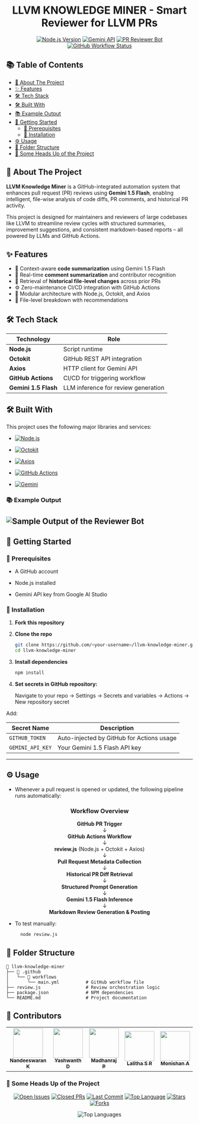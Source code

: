<div align="center">

# LLVM KNOWLEDGE MINER - Smart Reviewer for LLVM PRs

[![Node.js Version](https://img.shields.io/badge/Node.js-18.x-brightgreen?logo=node.js)](https://nodejs.org/)
[![Gemini API](https://img.shields.io/badge/LLM-Gemini%201.5%20Flash-orange?logo=google)](https://ai.google.dev/)
[![PR Reviewer Bot](https://img.shields.io/badge/Bot-PR%20Review%20Bot-success)](https://github.com/Nandees13/hpe_project)
[![GitHub Workflow Status](https://img.shields.io/github/actions/workflow/status/Nandees13/hpe_project/main.yml?label=CI&logo=githubactions)](https://github.com/Nandees13/hpe_project/actions)

</div>

## 📚 Table of Contents

- [📖 About The Project](#-about-the-project)
- [✨ Features](#-features)
- [🛠️ Tech Stack](#️-tech-stack)
- [🛠 Built With](#-built-with)
- [📚 Example Output](#-example-output)
- [🚀 Getting Started](#-getting-started)
  - [📌 Prerequisites](#-prerequisites)
  - [🔧 Installation](#-installation)
- [⚙️ Usage](#️-usage)
- [🧩 Folder Structure](#-folder-structure)
- [🔎 Some Heads Up of the Project](#-some-heads-up-of-the-project)

## 📖 About The Project

  **LLVM Knowledge Miner** is a GitHub-integrated automation system that enhances pull request (PR) reviews using **Gemini 1.5 Flash**, enabling intelligent, file-wise analysis of code diffs, PR comments, and historical PR activity.

This project is designed for maintainers and reviewers of large codebases like LLVM to streamline review cycles with structured summaries, improvement suggestions, and consistent markdown-based reports – all powered by LLMs and GitHub Actions.

## ✨ Features

- 🧠 Context-aware **code summarization** using Gemini 1.5 Flash
- 💬 Real-time **comment summarization** and contributor recognition 
- 📜 Retrieval of **historical file-level changes** across prior PRs
- ⚙️ Zero-maintenance CI/CD integration with GitHub Actions
- 📝 Modular architecture with Node.js, Octokit, and Axios 
- 📂 File-level breakdown with recommendations

## 🛠️ Tech Stack

  | Technology     | Role                         |
  |----------------|------------------------------|
  | **Node.js**    | Script runtime               |
  | **Octokit**    | GitHub REST API integration  |
  | **Axios**      | HTTP client for Gemini API   |
  | **GitHub Actions** | CI/CD for triggering workflow |
  | **Gemini 1.5 Flash** | LLM inference for review generation |

## 🛠 Built With

This project uses the following major libraries and services:

- [![Node.js](https://img.shields.io/badge/Node.js-18.x-brightgreen?logo=node.js)](https://nodejs.org/)

- [![Octokit](https://img.shields.io/badge/Octokit-GitHub%20REST%20API-black?logo=github)](https://github.com/octokit/rest.js/)

- [![Axios](https://img.shields.io/badge/Axios-HTTP%20Client-5A29E4?logo=axios)](https://axios-http.com/)

- [![GitHub Actions](https://img.shields.io/badge/GitHub%20Actions-CI%2FCD-2088FF?logo=githubactions)](https://docs.github.com/en/actions)

- [![Gemini](https://img.shields.io/badge/Gemini%201.5%20Flash-LLM-orange?logo=google)](https://ai.google.dev/)

### 📚 Example Output

![Sample Output of the Reviewer Bot](https://github.com/user-attachments/assets/c57ac9c6-998e-4e47-bd1f-e742cf4cedb0)
---

## 🚀 Getting Started

### 📌 Prerequisites
  - A GitHub account
    
  - Node.js installed
    
  - Gemini API key from Google AI Studio

### 🔧 Installation

1. **Fork this repository**

2. **Clone the repo**
   ```bash
   git clone https://github.com/<your-username>/llvm-knowledge-miner.git
   cd llvm-knowledge-miner

3. **Install dependencies**
     ```bash
    npm install
4. **Set secrets in GitHub repository:**

    Navigate to your repo → Settings → Secrets and variables → Actions → New repository secret

  Add:

  | Secret Name      | Description                               |
  | ---------------- | ----------------------------------------- |
  | `GITHUB_TOKEN`   | Auto-injected by GitHub for Actions usage |
  | `GEMINI_API_KEY` |     Your Gemini 1.5 Flash API key         |

---

## ⚙️ **Usage**

- Whenever a pull request is opened or updated, the following pipeline runs automatically:

<div align="center">

### Workflow Overview

**GitHub PR Trigger**  
  ↓  
**GitHub Actions Workflow**  
  ↓  
**review.js** (Node.js + Octokit + Axios)  
  ↓  
**Pull Request Metadata Collection**  
  ↓  
**Historical PR Diff Retrieval**  
  ↓  
**Structured Prompt Generation**  
  ↓  
**Gemini 1.5 Flash Inference**  
  ↓  
**Markdown Review Generation & Posting**

</div>


- To test manually:
  ```bash
    node review.js
   ```

## 🧩 **Folder Structure**
```
📁 llvm-knowledge-miner
├── 📁 .github
│   └── 📁 workflows
│       └── main.yml          # GitHub workflow file
├── review.js                 # Review orchestration logic
├── package.json              # NPM dependencies
└── README.md                 # Project documentation
```

## 👥 **Contributors**

<table align="center">
  <tr>
    <td align="center">
      <a href="https://github.com/Nandees13">
        <img src="https://avatars.githubusercontent.com/u/121081633?v=4" width="80" />
        <br /><sub><b>Nandeeswaran K</b></sub>
      </a>
    </td>
    <td align="center">
      <a href="https://github.com/14240">
        <img src="https://avatars.githubusercontent.com/u/118149969?v=4" width="80" />
        <br /><sub><b>Yashwanth D</b></sub>
      </a>
    </td>
    <td align="center">
      <a href="https://github.com/MADHANRAJ-PARAMESWARAN">
        <img src="https://avatars.githubusercontent.com/u/151919818?v=4" width="80" />
        <br /><sub><b>Madhanraj P</b></sub>
      </a>
    </td>
    <td align="center">
      <a href="https://github.com/Lalitha-SR">
        <img src="https://avatars.githubusercontent.com/u/145996677?v=4" width="80" />
        <br /><sub><b>Lalitha S R</b></sub>
      </a>
    </td>
    <td align="center">
      <a href="https://github.com/monishan11">
        <img src="https://avatars.githubusercontent.com/u/181441011?v=4" width="80" />
        <br /><sub><b>Monishan A</b></sub>
      </a>
    </td>
  </tr>
</table>

### 🔎 Some Heads Up of the Project

<div align="center"> 

 [![Open Issues](https://img.shields.io/github/issues/Nandees13/hpe_project?color=blueviolet)](https://github.com/Nandees13/hpe_project/issues)
[![Closed PRs](https://img.shields.io/github/issues-pr-closed/Nandees13/hpe_project?color=success)](https://github.com/Nandees13/hpe_project/pulls?q=is%3Apr+is%3Aclosed)
[![Last Commit](https://img.shields.io/github/last-commit/Nandees13/hpe_project?color=yellow)](https://github.com/Nandees13/hpe_project/commits)
[![Top Language](https://img.shields.io/github/languages/top/Nandees13/hpe_project?color=critical)](https://github.com/Nandees13/hpe_project)
[![Stars](https://img.shields.io/github/stars/Nandees13/hpe_project?style=social)](https://github.com/Nandees13/hpe_project/stargazers)
[![Forks](https://img.shields.io/github/forks/Nandees13/hpe_project?style=social)](https://github.com/Nandees13/hpe_project/network/members) </div>

<div align="center"> 
  
![Top Languages](https://github-readme-stats.vercel.app/api/top-langs/?username=Nandees13&repo=hpe_project&layout=compact)
</div>
